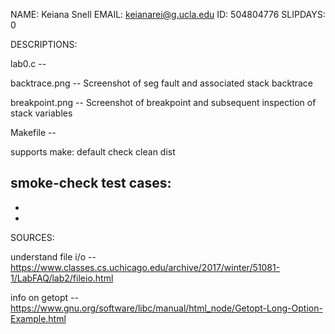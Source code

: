 NAME: Keiana Snell
EMAIL: keianarei@g.ucla.edu
ID: 504804776
SLIPDAYS: 0

DESCRIPTIONS:

lab0.c --

backtrace.png --
Screenshot of seg fault and associated stack backtrace

breakpoint.png -- 
Screenshot of breakpoint and subsequent inspection of stack variables

Makefile --

supports make: default check clean dist

smoke-check test cases:
- 
- 
-

SOURCES: 

understand file i/o --
https://www.classes.cs.uchicago.edu/archive/2017/winter/51081-1/LabFAQ/lab2/fileio.html

info on getopt -- 
https://www.gnu.org/software/libc/manual/html_node/Getopt-Long-Option-Example.html
